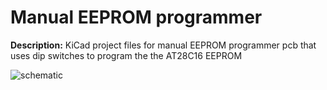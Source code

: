# Manual EEPROM programmer


**Description:** KiCad project files for manual EEPROM programmer pcb that uses dip switches to program the the AT28C16 EEPROM

![schematic](https://i.imgur.com/Cq8XRg0.png)

